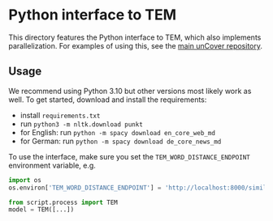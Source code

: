 # Python interface to TEM

This directory features the Python interface to TEM, which also implements
parallelization. For examples of using this, see the [main unCover
repository](https://github.com/hpicgs/unCover).

## Usage

We recommend using Python 3.10 but other versions most likely work as well. To
get started, download and install the requirements:

- install `requirements.txt`
- run `python3 -m nltk.download punkt`
- for English: run `python -m spacy download en_core_web_md`
- for German: run `python -m spacy download de_core_news_md`

To use the interface, make sure you set the `TEM_WORD_DISTANCE_ENDPOINT`
environment variable, e.g.

```python
import os
os.environ['TEM_WORD_DISTANCE_ENDPOINT'] = 'http://localhost:8000/similarity'

from script.process import TEM
model = TEM([...])
```

